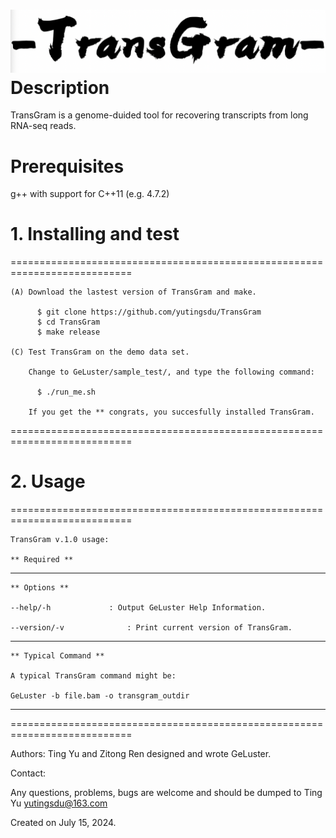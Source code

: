 ![logo](transgram.png)
Description
================

TransGram is a genome-duided tool for recovering transcripts from long RNA-seq reads.


Prerequisites
================

  g++ with support for C++11 (e.g. 4.7.2)
 

# 1. Installing and test
===========================================================================
    
    (A) Download the lastest version of TransGram and make.
    
          $ git clone https://github.com/yutingsdu/TransGram 
          $ cd TransGram
          $ make release
          
    (C) Test TransGram on the demo data set.
        
        Change to GeLuster/sample_test/, and type the following command:
        
          $ ./run_me.sh
          
        If you get the ** congrats, you succesfully installed TransGram.
      
        
===========================================================================

# 2. Usage 
===========================================================================
    
    TransGram v.1.0 usage:

    ** Required **
    
    
---------------------------------------------------------------------------

    ** Options **
    
    --help/-h			  : Output GeLuster Help Information.

    --version/-v			  : Print current version of TransGram.

---------------------------------------------------------------------------

    ** Typical Command **
    
    A typical TransGram command might be:

    GeLuster -b file.bam -o transgram_outdir

---------------------------------------------------------------------------

===========================================================================


Authors: Ting Yu and Zitong Ren designed and wrote GeLuster.
 
Contact:
 
Any questions, problems, bugs are welcome and should be dumped to Ting Yu <yutingsdu@163.com>
 
Created on July 15, 2024.

 